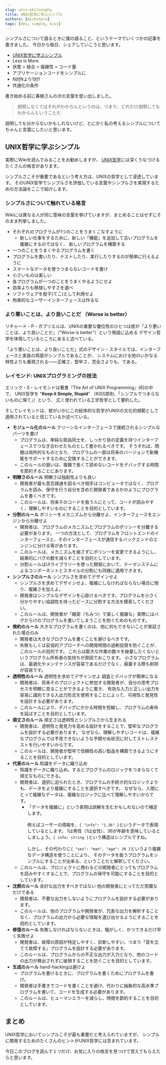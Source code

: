 ```yaml
---
slug: unix-philosophy
title: UNIX哲学に学ぶシンプル
authors: [michiharu]
tags: [dev, simple, kiss]
---
```


シンプルさについて語るときに僕の語ること、というテーマでいくつかの記事を書きました。
今日から毎日、シェアしていこうと思います。

- [UNIX哲学に学ぶシンプル](.)
- Less is More
- 状態 > 結合 > 複雑性 > コード量
- アプリケーションコードをシンプルに
- N対Nより1対1
- 共通化の条件

書き始める前に春樹さんの次の言葉を思い出しました。
> 説明しなくてはそれがわからんというのは、つまり、どれだけ説明してもわからんということだ

説明しても分からないかもしれないけど、とにかく私の考えるシンプルについてちゃんと言葉にしたいと思います。

## UNIX哲学に学ぶシンプル

実際にWikiを読んでみることをお勧めしますが、
[UNIX哲学](https://ja.wikipedia.org/wiki/UNIX%E5%93%B2%E5%AD%A6)には深くうなづけるたくさんの格言があります。

シンプルさこそが重要であるという考え方は、UNIXの哲学として浸透しています。
そのUNIX哲学でシンプルさを評価している言葉やシンプルさを実現するための方法論をここで紹介します。

### シンプルさについて触れている格言

Wikiには異なる人が同じ意味の言葉を挙げていますが、まとめることはせずにそのまま列挙しました。

- それぞれのプログラムが1つのことをうまくこなすように
  - 新しい仕事をするために、新しい「機能」を追加して古いプログラムを複雑にするのではなく、
    新しいプログラムを構築する
- 一つのことをうまくやるプログラムを書く
- プログラムを書いたり、テストしたり、実行したりするのが簡単に行えるように
- スマートなデータを使うつまらないコードを書け
- 小さいものは美しい
- 各プログラムが一つのことをうまくやるようにせよ
- 効率よりも移植しやすさを選べ
- ソフトウェアを梃子(てこ)として利用せよ
- 拘束的なユーザーインターフェースは作るな

### より悪いことは、より良いことだ （Worse is better）

リチャード・P・ガブリエルは、UNIXの重要な優位性のひとつは彼が「より悪いことは、より良いことだ」（"Worse is better"）という用語に込める
デザイン哲学を体現しているところにあると述べている。

>
「より悪いことは、より良いことだ」式のデザイン・スタイルでは、インターフェースと実装の両面がシンプルであることが、
システムにおける他のいかなる特性よりも重視される――正確さ、堅牢さ、完全さよりも、である。

### レイモンド: UNIXプログラミングの技法

エリック・S・レイモンドは著書『The Art of UNIX Programming』[6]の中で、
UNIX哲学を "**Keep it Simple, Stupid**" （KISS原則、「シンプルでつまらないものに保て」）という、
広く使われている工学哲学として要約した。

そしてレイモンドは、彼がいかにこの総体的な哲学がUNIXの文化的規範として適用されていると信じているか述べている。

- **モジュール化のルール** クリーンなインターフェースで接続されるシンプルなパーツを書け
  - プログラムは、単純な部品同士を、しっかり目の定義を持つインターフェースでつなぎ合わせたものとして書かれるべきです。
    そうすれば、問題は局所的なものとなり、プログラムの一部は将来のバージョンで新機能をサポートするために交換することができます。
  - このルールの狙いは、複雑で長くて読めないコードをデバッグする時間を節約することにあります。
- **明瞭さのルール** 明瞭さは独創性よりも良い
  - 開発者が最も意志疎通を図るべき相手はコンピュータではなく、プログラムを読み、保守を行う自分を含めた開発者であるかのようにプログラムを書くべきです。
  - このルールは、将来そのコードを扱う人にとって、コードが読みやすく、理解しやすいものにすることを目的としています。
- **分割のルール** ポリシーをメカニズムから分離せよ、インターフェースをエンジンから分離せよ
  - 開発者は、プログラムのメカニズムとプログラムのポリシーを分離する必要があります。
    一つの方法として、プログラムをフロントエンドのインターフェースと、そのインターフェースが通信するバックエンドのエンジンに分ける等があります。
  - このルールは、メカニズムを崩さずにポリシーを変更できるようにし、結果的にバグの数を減らすことを目的としています。
  - 分割ルールはUIライブラリーを使った開発において、テーマシステムによるコンポーネントとスタイルの分割にも同様に適用できます。
- **シンプルさのルール** シンプルさを求めてデザインせよ
  - シンプルさを求めてデザインせよ、複雑にしなければならない場合に限り、複雑さを加えよ。
  - 開発者はシンプルなデザインを心掛けるべきです。プログラムを小さく分かりやすい協調性を持ったピースに分割する方法を模索してください。
  - このルールは、開発者が「緻密（ちみつ）で美しく複雑な」実際にはバグだらけのプログラムを書いてしまうことを防ぐためのものです。
- **倹約のルール** 大きなプログラムを書くのは、他に何もできないことが実証された場合のみ
  - 開発者は大きなプログラムを書くことを避けるべきです。
  - 失敗もしくは妥協的アプローチへの開発時間の過剰投資を防ぐことが、このルールの目的です。
    これらは膨大な作業の数々を破棄したくないというプログラム所有者の気持ちが原因でおこります。
    小さなプログラムは、最適化やメンテナンスが容易であるだけでなく、廃棄する際も削除が容易です。
- **透明性のルール** 透明性を求めてデザインせよ 調査とデバッグが簡単になる
  - 開発者は、将来そのプロジェクトに参加する開発者が、自分の思考プロセスを明瞭に見ることができるように書き、
    有効な入力と正しい出力を容易に識別できる入出力形式を使用することによって、可視性と発見性を設計する必要があります。
  - このルールにより、デバッグにかかる時間を短縮し、プログラムの寿命を延ばすことを目的としています。
- **頑丈さのルール** 頑丈さは透明性とシンプルさから生まれる
  - 開発者は、透明性と発見力を高める設計をすることで、堅牢なプログラムを設計する必要があります。
    なぜなら、理解しやすいコードは、複雑なプログラムでは予見できないような予期せぬ状況に対してストレステストを行いやすいからです。
  - このルールは、開発者が堅牢で信頼性の高い製品を構築できるようにすることを目的としています。
- **代表のルール** 知識をデータに織り込め
  - 知識をデータに織り込め。するとプログラムのロジックをつまらなくて頑丈なものにできる。
  - 開発者は、選択に迫られたとき、プログラムの手続き的なロジックよりも、データをより複雑にすることを選択すべきです。
    なぜなら、人間にとって複雑なデータは、複雑なロジックに比べて理解しやすいからです。
    - 「データを複雑に」という表現は誤解を生むかもしれないので補足します。<br></br>
      例えばユーザーの情報を、`{ "info": "1,36" }`というデータで表現しているとします。
      1は男性（1は女性）、36が年齢を意味しているとしましょう。`{ info: string }`という構造はシンプルですね。<br></br>
      しかし、その代わりに`{ "sex": "man", "age": 36 }`というより複雑なデータ構造を使うことにより、
      そのデータを扱うプログラムをシンプルにすることが出来る、ということだと解釈してください。
  - このルールは、プロジェクトに携わるどの開発者にとってもプログラムを読みやすくすることで、プログラムの保守を可能にすることを目的としています。
- **沈黙のルール** 余計な出力をすべきではない 他の開発者にとってただ邪魔なだけである
  - 開発者は、不要な出力をしないようにプログラムを設計する必要があります。
  - このルールは、他のプログラムや開発者が、冗長な出力を解析することなく、プログラムの出力から必要な情報を選び出せるようにすることを目的としています。
- **修復のルール** 失敗しなければならないときは、騒がしく、かつできるだけ早く失敗せよ
  - 開発者は、故障の原因が特定しやすく、診断しやすい、つまり「音を立てて故障する」プログラムを設計する必要があります。
  - このルールは、プログラムからの不正な出力が入力となり、他のコードの出力が検出されずに破損することを防ぐことを目的としています。
- **生成のルール** hand-hackingは避けよ
  - プログラムを書けるときに、プログラムを書くためにプログラムを書け。
  - 開発者は手書きでコードを書くことを避け、代わりに抽象的な高水準プログラムを書いて、コードを生成する必要があります。
  - このルールは、ヒューマンエラーを減らし、時間を節約することを目的としています。

## まとめ

UNIX哲学においてシンプルこそが最も重要だと考えられていますが、
シンプルに開発するためのたくさんのヒントがUNIX哲学には含まれています。

今日このブログを読んで１つだけ、お気に入りの格言を見つけて覚えてもらえたらと思います。
